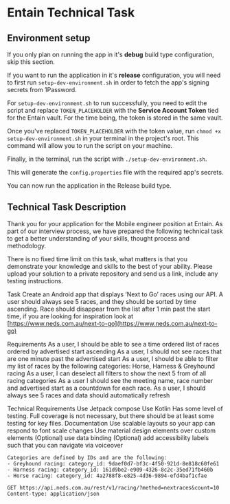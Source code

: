 # Entain Technical Task

## Environment setup

If you only plan on running the app in it's **debug** build type configuration, skip this section.

If you want to run the application in it's **release** configuration, you will need to first
run `setup-dev-environment.sh` in order to fetch the app's signing secrets from 1Password.

For `setup-dev-environment.sh` to run successfully, you need to edit the script and
replace `TOKEN_PLACEHOLDER` with the **Service Account Token** tied for the Entain vault. For the
time being, the token is stored in the same vault.

Once you've replaced `TOKEN_PLACEHOLDER` with the token value,
run `chmod +x setup-dev-environment.sh` in your terminal in the project's root. This command will
allow you to run the script on your machine.

Finally, in the terminal, run the script with `./setup-dev-environment.sh`.

This will generate the `config.properties` file with the required app's secrets.

You can now run the application in the Release build type.

## Technical Task Description

Thank you for your application for the Mobile engineer position at Entain. As part of our interview
process, we have prepared the following technical task to get a better understanding of your skills,
thought process and methodology.

There is no fixed time limit on this task, what matters is that you demonstrate your knowledge and
skills to the best of your ability. Please upload your solution to a private repository and send us
a link, include any testing instructions.

Task
Create an Android app that displays ‘Next to Go’ races using our API.
A user should always see 5 races, and they should be sorted by time ascending. Race should disappear
from the list after 1 min past the start time, if you are looking for inspiration look
at [https://www.neds.com.au/next-to-go](https://www.neds.com.au/next-to-go)

Requirements
As a user, I should be able to see a time ordered list of races ordered by advertised start
ascending
As a user, I should not see races that are one minute past the advertised start
As a user, I should be able to filter my list of races by the following categories: Horse, Harness &
Greyhound racing
As a user, I can deselect all filters to show the next 5 from of all racing categories
As a user I should see the meeting name, race number and advertised start as a countdown for each
race.
As a user, I should always see 5 races and data should automatically refresh

Technical Requirements
Use Jetpack compose
Use Kotlin
Has some level of testing. Full coverage is not necessary, but there should be at least some testing
for key files.
Documentation
Use scalable layouts so your app can respond to font scale changes
Use material design elements over custom elements
(Optional) use data binding
(Optional) add accessibility labels such that you can navigate via voiceover

```
Categories are defined by IDs and are the following:
- Greyhound racing: category_id: 9daef0d7-bf3c-4f50-921d-8e818c60fe61
- Harness racing: category_id: 161d9be2-e909-4326-8c2c-35ed71fb460b
- Horse racing: category_id: 4a2788f8-e825-4d36-9894-efd4baf1cfae

GET https://api.neds.com.au/rest/v1/racing/?method=nextraces&count=10
Content-type: application/json
```
